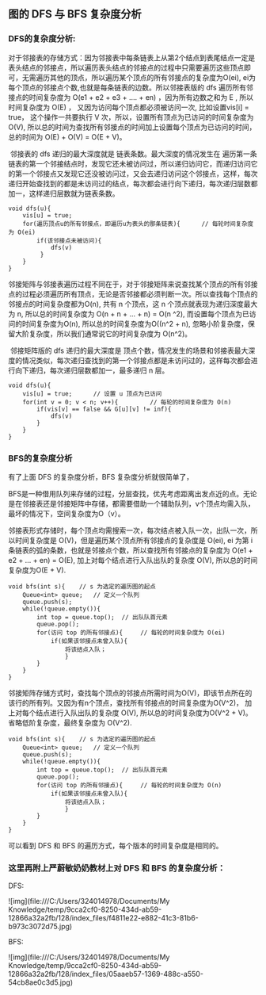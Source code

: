 ## **图的 DFS 与 BFS 复杂度分析**

### DFS的复杂度分析:

​    对于邻接表的存储方式：因为邻接表中每条链表上从第2个结点到表尾结点一定是表头结点的邻接点，所以遍历表头结点的邻接点的过程中只需要遍历这些顶点即可，无需遍历其他的顶点，所以遍历某个顶点的所有邻接点的复杂度为O(ei), ei为每个顶点的邻接点个数,也就是每条链表的边数。所以邻接表版的 dfs 遍历所有邻接点的时间复杂度为 O(e1 + e2 + e3 + .... + en) ，因为所有边数之和为 E , 所以时间复杂度为 O(E) ， 又因为访问每个顶点都必须被访问一次, 比如设置vis[i] = true， 这个操作一共要执行 V  次，所以，设置所有顶点为已访问的时间复杂度为O(V), 所以总的时间为查找所有邻接点的时间加上设置每个顶点为已访问的时间，总的时间为 O(E) + O(V) = O(E + V)。

​    邻接表的 dfs 递归的最大深度就是 链表条数。最大深度的情况发生在 遍历第一条链表的第一个邻接结点时，发现它还未被访问过，所以递归访问它，而递归访问它的第一个邻接点又发现它还没被访问过，又会去递归访问这个邻接点，这样，每次递归开始查找到的都是未访问过的结点，每次都会进行向下递归，每次递归层数都加一，这样递归层数就为链表条数。













 





```
void dfs(u){
    vis[u] = true;
    for(遍历顶点u的所有邻接点，即遍历u为表头的那条链表){      // 每轮时间复杂度为 O(ei)
        if(该邻接点未被访问){
            dfs(v)
         }
    }
}      
```





​    邻接矩阵与邻接表遍历过程不同在于，对于邻接矩阵来说查找某个顶点的所有邻接点的过程必须遍历所有顶点，无论是否邻接都必须判断一次。所以查找每个顶点的邻接点的时间复杂度都为O(n), 共有 n 个顶点，这 n 个顶点就表现为递归深度最大为 n, 所以总的时间复杂度为 O(n + n + ... + n) = O(n ^2), 而设置每个顶点为已访问的时间复杂度为O(n), 所以总的时间复杂度为O((n^2 + n), 忽略小阶复杂度，保留大阶复杂度，所以我们通常说它的时间复杂度为 O(n^2)。

​    邻接矩阵版的 dfs 递归的最大深度是 顶点个数，情况发生的场景和邻接表最大深度的情况类似，每次递归查找到的第一个邻接点都是未访问过的，这样每次都会进行向下递归，每次递归层数都加一，最多递归 n 层。













 





```
void dfs(u){
    vis[u] = true;      // 设置 u 顶点为已访问
    for(int v = 0; v < n; v++){         // 每轮的时间复杂度为 O(n)
        if(vis[v] == false && G[u][v] != inf){
            dfs(v)
        }
    }
}
```





### BFS的复杂度分析

有了上面 DFS 的复杂度分析，BFS 复杂度分析就很简单了，

​     BFS是一种借用队列来存储的过程，分层查找，优先考虑距离出发点近的点。无论是在邻接表还是邻接矩阵中存储，都需要借助一个辅助队列，v个顶点均需入队，最坏的情况下，空间复杂度为O（v）。

​    邻接表形式存储时，每个顶点均需搜索一次，每次结点被入队一次，出队一次，所以时间复杂度是 O(V)，但是遍历某个顶点所有邻接点的复杂度是 O(ei), ei 为第 i 条链表的弧的条数，也就是邻接点个数，所以查找所有邻接点的复杂度为 O(e1 + e2 + ... + en) = O(E), 加上对每个结点进行入队出队的复杂度 O(V), 所以总的时间复杂度为O(E + V). 













 





```
void bfs(int s){    // s 为选定的遍历图的起点
    Queue<int> queue;   // 定义一个队列
    queue.push(s);
    while(!queue.empty()){
        int top = queue.top();  // 出队队首元素
        queue.pop();
        for(访问 top 的所有邻接点){     // 每轮的时间复杂度为 O(ei)
            if(如果该邻接点未曾入队){
                将该结点入队；
                }
        }
    }
}
```





​    邻接矩阵存储方式时，查找每个顶点的邻接点所需时间为O(V)，即该节点所在的该行的所有列。又因为有n个顶点，查找所有邻接点的时间复杂度为O(V^2)， 加上对每个结点进行入队出队的复杂度 O(V), 所以总的时间复杂度为O(V^2 + V)。省略低阶复杂度，最终复杂度为 O(V^2).













 





```
void bfs(int s){    // s 为选定的遍历图的起点
    Queue<int> queue;   // 定义一个队列
    queue.push(s);
    while(!queue.empty()){
        int top = queue.top();  // 出队队首元素
        queue.pop();
        for(访问 top 的所有邻接点){     // 每轮的时间复杂度为 O(n)
            if(如果该邻接点未曾入队){
                将该结点入队；
                }
        }
    }
}
```





可以看到 DFS 和 BFS 的遍历方式，每个版本的时间复杂度是相同的。

### 这里再附上严蔚敏奶奶教材上对 DFS 和 BFS 的复杂度分析：

DFS:

![img](file:///C:/Users/324014978/Documents/My Knowledge/temp/9cca2cf0-8250-434d-ab59-12866a32a2fb/128/index_files/f4811e22-e882-41c3-81b6-b973c3072d75.jpg)



BFS:

![img](file:///C:/Users/324014978/Documents/My Knowledge/temp/9cca2cf0-8250-434d-ab59-12866a32a2fb/128/index_files/05aaeb57-1369-488c-a550-54cb8ae0c3d5.jpg)